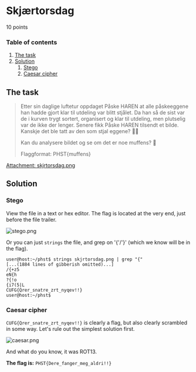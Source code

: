 # Skjærtorsdag
10 points

### Table of contents
1. [The task](#the-task)
2. [Solution](#solution)
	1. [Stego](#stego)
	2. [Caesar cipher](#caesar-cipher)

## The task
>Etter sin daglige luftetur oppdaget Påske HAREN at alle påskeeggene han hadde gjort klar til utdeling var blitt stjålet. Da han så de sist var de i kurven trygt sortert, organisert og klar til utdeling, men plutselig var de ikke der lenger. Senere fikk Påske HAREN tilsendt et bilde. Kanskje det ble tatt av den som stjal eggene? 🥚🐇
>
>Kan du analysere bildet og se om det er noe muffens? 🧁
>
>Flaggformat: PHST{muffens}

[Attachment: skjrtorsdag.png](https://github.com/jyggorath/phst-writeup/blob/master/skj%C3%A6rtorsdag/skjrtorsdag.png)

## Solution
### Stego
View the file in a text or hex editor. The flag is located at the very end, just before the file trailer.

![stego.png](https://raw.githubusercontent.com/jyggorath/phst-writeup/master/skj%C3%A6rtorsdag/stego.png?token=ABN2A5QSF6CHDJWWN2MURX26SGZIS)

Or you can just `strings` the file, and grep on '{'/'}' (which we know will be in the flag).

```
user@host:~/phst$ strings skjrtorsdag.png | grep "{"
[...(1884 lines of gibberish omitted)...]
/{+z5
eN{h
?{!o
{i7(5|L
CUFG{Qrer_snatre_zrt_nyqev!!}
user@host:~/phst$
```

### Caesar cipher
`CUFG{Qrer_snatre_zrt_nyqev!!}` is clearly a flag, but also clearly scrambled in some way. Let's rule out the simplest solution first.

![caesar.png](https://raw.githubusercontent.com/jyggorath/phst-writeup/master/skj%C3%A6rtorsdag/caesar.png?token=ABN2A5UV6JZD6IS6IJ55ES26SGZYK)

And what do you know, it was ROT13.

**The flag is:** `PHST{Dere_fanger_meg_aldri!!}`